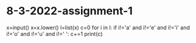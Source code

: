 # 8-3-2022-assignment-1
x=input()
x=x.lower()
l=list(x)
c=0
for i  in l:
    if i!='a' and i!='e' and i!='i' and i!='o' and i!='u' and i!=' ': 
        c+=1 
print(c)
